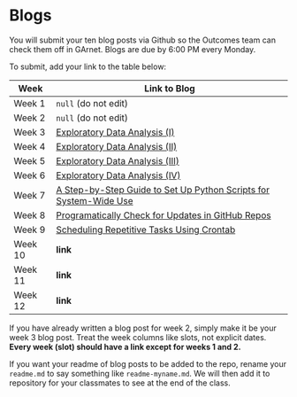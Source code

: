 # Blogs

You will submit your ten blog posts via Github so the Outcomes team can check them off in GArnet. Blogs are due by 6:00 PM every Monday.

To submit, add your link to the table below:

| Week          | Link to Blog 				 	|
| ------------- | ------------------------------|
| Week 1        | `null` (do not edit)			|
| Week 2        | `null` (do not edit)			|
| Week 3        | [Exploratory Data Analysis (I)](https://ailuropoda1864.github.io/portfolio/blog/2017/07/01/eda-i/) |
| Week 4        | [Exploratory Data Analysis (II)](https://ailuropoda1864.github.io/portfolio/blog/2017/07/08/eda-ii/) |
| Week 5        | [Exploratory Data Analysis (III)](https://ailuropoda1864.github.io/portfolio/blog/2017/07/15/eda-iii/) |
| Week 6        | [Exploratory Data Analysis (IV)](https://ailuropoda1864.github.io/portfolio/blog/2017/07/22/eda-iv/) |
| Week 7        | [A Step-by-Step Guide to Set Up Python Scripts for System-Wide Use](https://ailuropoda1864.github.io/portfolio/blog/2017/07/29/python-module-global/)|	
| Week 8        | [Programatically Check for Updates in GitHub Repos](https://ailuropoda1864.github.io/portfolio/blog/2017/08/05/automate-git-pull/) |
| Week 9        | [Scheduling Repetitive Tasks Using Crontab](https://ailuropoda1864.github.io/portfolio/blog/2017/08/12/cronjob/)	|
| Week 10       | **link**						|
| Week 11       | **link**						|
| Week 12       | **link**						|

If you have already written a blog post for week 2, simply make it be your week 3 blog post. Treat the week columns like slots, not explicit dates. **Every week (slot) should have a link except for weeks 1 and 2.**

If you want your readme of blog posts to be added to the repo, rename your `readme.md` to say something like `readme-myname.md`. We will then add it to repository for your classmates to see at the end of the class.
